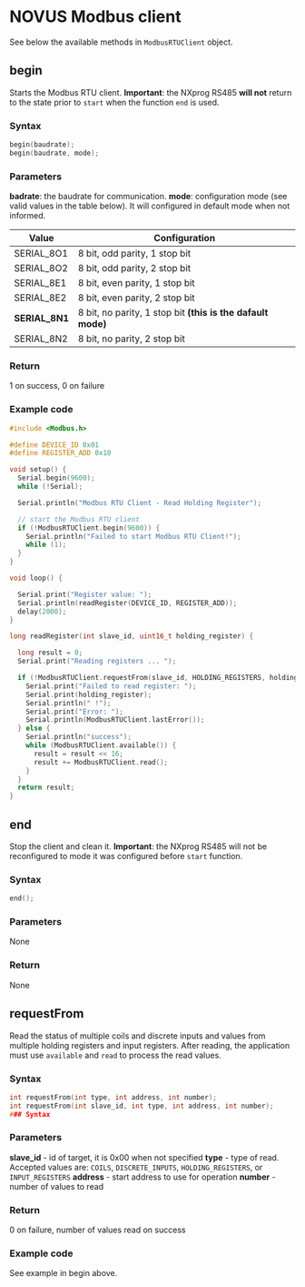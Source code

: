 # NOVUS Modbus client

See below the available methods in `ModbusRTUClient` object.

## begin
Starts the Modbus RTU client.
**Important**: the NXprog RS485 **will not** return to the state prior to `start` when the function `end` is used.

### Syntax
```C
begin(baudrate);
begin(baudrate, mode);
```

### Parameters
**badrate**: the baudrate for communication.
**mode**: configuration mode (see valid values in the table below). It will configured in default mode when not informed.

| Value | Configuration     |
| ----- | ---- |
| SERIAL_8O1 | 8 bit, odd parity, 1 stop bit |
| SERIAL_8O2 | 8 bit, odd parity, 2 stop bit |
| SERIAL_8E1 | 8 bit, even parity, 1 stop bit |
| SERIAL_8E2 | 8 bit, even parity, 2 stop bit |
| **SERIAL_8N1** | 8 bit, no parity, 1 stop bit **(this is the dafault mode)** |
| SERIAL_8N2 | 8 bit, no parity, 2 stop bit |



### Return
1 on success, 0 on failure

### Example code
```C
#include <Modbus.h>

#define DEVICE_ID 0x01
#define REGISTER_ADD 0x10

void setup() {
  Serial.begin(9600);
  while (!Serial);

  Serial.println("Modbus RTU Client - Read Holding Register");

  // start the Modbus RTU client
  if (!ModbusRTUClient.begin(9600)) {
    Serial.println("Failed to start Modbus RTU Client!");
    while (1);
  }
}

void loop() {

  Serial.print("Register value: ");
  Serial.println(readRegister(DEVICE_ID, REGISTER_ADD));
  delay(2000);
}

long readRegister(int slave_id, uint16_t holding_register) {

  long result = 0;
  Serial.print("Reading registers ... ");

  if (!ModbusRTUClient.requestFrom(slave_id, HOLDING_REGISTERS, holding_register, 2)) {
    Serial.print("Failed to read register: ");
    Serial.print(holding_register);
    Serial.println(" !");
    Serial.print("Error: ");
    Serial.println(ModbusRTUClient.lastError());
  } else {
    Serial.println("success");
    while (ModbusRTUClient.available()) {
      result = result << 16;
      result += ModbusRTUClient.read();
    }
  }
  return result;
}
```

## end
Stop the client and clean it. 
**Important**: the NXprog RS485 will not be reconfigured to mode it was configured before `start` function.

### Syntax
```C
end();
```

### Parameters
None

### Return
None

## requestFrom
Read the status of multiple coils and discrete inputs and values from multiple holding registers and input registers.
After reading, the application must use `available` and `read` to process the read values.

### Syntax
```C
int requestFrom(int type, int address, int number);
int requestFrom(int slave_id, int type, int address, int number);
### Syntax
```

### Parameters
**slave_id** - id of target, it is 0x00 when not specified
**type** - type of read. Accepted values are: `COILS`, `DISCRETE_INPUTS`, `HOLDING_REGISTERS`, or `INPUT_REGISTERS`
**address** - start address to use for operation
**number** - number of values to read

### Return
0 on failure, number of values read on success

### Example code
See example in begin above.
